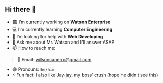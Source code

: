 ## Hi there 👋

- 🏛️ I’m currently working on **Watson Enterprise**
- 💻 I’m currently learning **Computer Engineering**
- 🤔 I’m looking for help with **Web Developing**
- 💬 Ask me about Mr. Watson and I'll answer ASAP
- 📫 How to reach me:
> 📩 **Email**: wilsoncanerro@gmail.com
- 😄 Pronouns: `he/him`
- ⚡ Fun fact: I also like Jay-jay, my boss' crush (hope he didn't see this)
